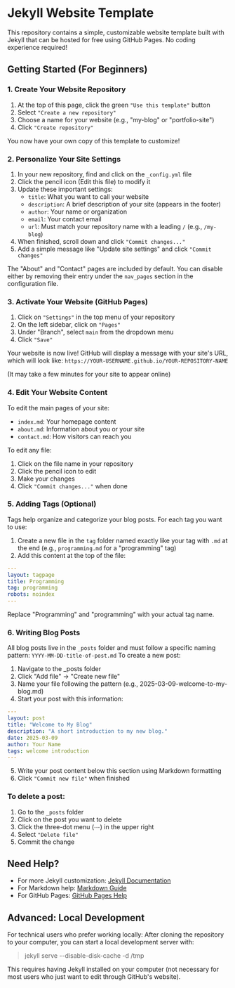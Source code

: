 # Jekyll Website Template

This repository contains a simple, customizable website template built with Jekyll that can be hosted for free using GitHub Pages. No coding experience required!

## Getting Started (For Beginners)

### 1. Create Your Website Repository

1. At the top of this page, click the green `"Use this template"` button
2. Select `"Create a new repository"`
3. Choose a name for your website (e.g., "my-blog" or "portfolio-site")
4. Click `"Create repository"`

You now have your own copy of this template to customize!

### 2. Personalize Your Site Settings

1. In your new repository, find and click on the `_config.yml` file
2. Click the pencil icon (Edit this file) to modify it
3. Update these important settings:
   - `title`: What you want to call your website
   - `description`: A brief description of your site (appears in the footer)
   - `author`: Your name or organization
   - `email`: Your contact email
   - `url`: Must match your repository name with a leading `/` (e.g., `/my-blog`)
4. When finished, scroll down and click `"Commit changes..."`
5. Add a simple message like "Update site settings" and click `"Commit changes"`

The "About" and "Contact" pages are included by default. You can disable either by removing their entry under the `nav_pages` section in the configuration file.

### 3. Activate Your Website (GitHub Pages)

1. Click on `"Settings"` in the top menu of your repository
2. On the left sidebar, click on `"Pages"`
3. Under "Branch", select `main` from the dropdown menu
4. Click `"Save"`

Your website is now live! GitHub will display a message with your site's URL, which will look like:
`https://YOUR-USERNAME.github.io/YOUR-REPOSITORY-NAME`

(It may take a few minutes for your site to appear online)

### 4. Edit Your Website Content

To edit the main pages of your site:

- `index.md`: Your homepage content
- `about.md`: Information about you or your site
- `contact.md`: How visitors can reach you

To edit any file:
1. Click on the file name in your repository
2. Click the pencil icon to edit
3. Make your changes
4. Click `"Commit changes..."` when done

### 5. Adding Tags (Optional)

Tags help organize and categorize your blog posts. For each tag you want to use:

1. Create a new file in the `tag` folder named exactly like your tag with `.md` at the end (e.g., `programming.md` for a "programming" tag)
2. Add this content at the top of the file:

```yaml
---
layout: tagpage
title: Programming
tag: programming
robots: noindex
---
```

Replace "Programming" and "programming" with your actual tag name.

### 6. Writing Blog Posts

All blog posts live in the `_posts` folder and must follow a specific naming pattern: `YYYY-MM-DD-title-of-post.md`
To create a new post:

1. Navigate to the _posts folder
2. Click "Add file" → "Create new file"
3. Name your file following the pattern (e.g., 2025-03-09-welcome-to-my-blog.md)
4. Start your post with this information:

```yaml
---
layout: post
title: "Welcome to My Blog"
description: "A short introduction to my new blog."
date: 2025-03-09
author: Your Name
tags: welcome introduction
---
```

5. Write your post content below this section using Markdown formatting
6. Click `"Commit new file"` when finished

### To delete a post:

1. Go to the `_posts` folder
2. Click on the post you want to delete
3. Click the three-dot menu (⋯) in the upper right
4. Select `"Delete file"`
5. Commit the change

## Need Help?

- For more Jekyll customization: [Jekyll Documentation](https://jekyllrb.com/docs/)
- For Markdown help: [Markdown Guide](https://www.markdownguide.org/basic-syntax/)
- For GitHub Pages: [GitHub Pages Help](https://docs.github.com/en/pages)

## Advanced: Local Development
For technical users who prefer working locally:
After cloning the repository to your computer, you can start a local development server with:

> jekyll serve --disable-disk-cache -d /tmp

This requires having Jekyll installed on your computer (not necessary for most users who just want to edit through GitHub's website).
